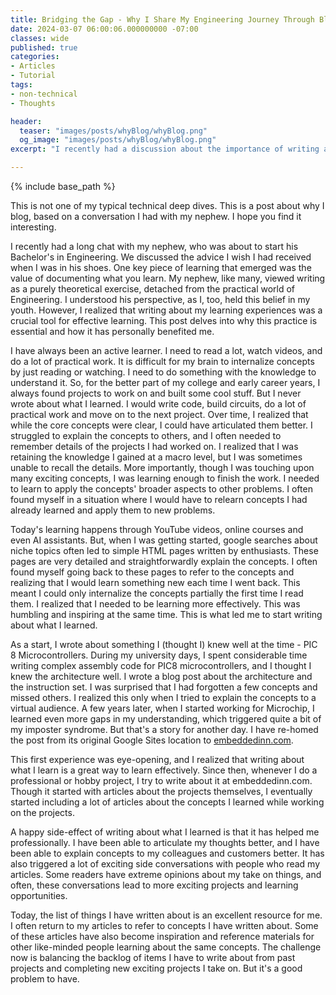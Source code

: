 ```yaml
---
title: Bridging the Gap - Why I Share My Engineering Journey Through Blogging
date: 2024-03-07 06:00:06.000000000 -07:00
classes: wide
published: true
categories:
- Articles
- Tutorial
tags:
- non-technical
- Thoughts

header:
  teaser: "images/posts/whyBlog/whyBlog.png"
  og_image: "images/posts/whyBlog/whyBlog.png"
excerpt: "I recently had a discussion about the importance of writing about what you learn. This post delves into why this practice is essential and how it has personally benefited me and why I think you should do it too."

---
```


<style>
div {
  text-align: justify;
  text-justify: inter-word;
}
</style>

{% include base_path %}


This is not one of my typical technical deep dives. This is a post about why I blog, based on a conversation I had with my nephew. I hope you find it interesting.

I recently had a long chat with my nephew, who was about to start his Bachelor's in Engineering. We discussed the advice I wish I had received when I was in his shoes. One key piece of learning that emerged was the value of documenting what you learn. My nephew, like many, viewed writing as a purely theoretical exercise, detached from the practical world of Engineering. I understood his perspective, as I, too, held this belief in my youth. However, I realized that writing about my learning experiences was a crucial tool for effective learning. This post delves into why this practice is essential and how it has personally benefited me.

I have always been an active learner. I need to read a lot, watch videos, and do a lot of practical work. It is difficult for my brain to internalize concepts by just reading or watching. I need to do something with the knowledge to understand it. So, for the better part of my college and early career years, I always found projects to work on and built some cool stuff. But I never wrote about what I learned. I would write code, build circuits, do a lot of practical work and move on to the next project. Over time, I realized that while the core concepts were clear, I could have articulated them better. I struggled to explain the concepts to others, and I often needed to remember details of the projects I had worked on. I realized that I was retaining the knowledge I gained at a macro level, but I was sometimes unable to recall the details. More importantly, though I was touching upon many exciting concepts, I was learning enough to finish the work. I needed to learn to apply the concepts' broader aspects to other problems. I often found myself in a situation where I would have to relearn concepts I had already learned and apply them to new problems.

Today's learning happens through YouTube videos, online courses and even AI assistants. But, when I was getting started, google searches about niche topics often led to simple HTML pages written by enthusiasts. These pages are very detailed and straightforwardly explain the concepts. I often found myself going back to these pages to refer to the concepts and realizing that I would learn something new each time I went back. This meant I could only internalize the concepts partially the first time I read them. I realized that I needed to be learning more effectively. This was humbling and inspiring at the same time. This is what led me to start writing about what I learned.

As a start, I wrote about something I (thought I) knew well at the time - PIC 8 Microcontrollers. During my university days, I spent considerable time writing complex assembly code for PIC8 microcontrollers, and I thought I knew the architecture well. I wrote a blog post about the architecture and the instruction set. I was surprised that I had forgotten a few concepts and missed others. I realized this only when I tried to explain the concepts to a virtual audience. A few years later, when I started working for Microchip, I learned even more gaps in my understanding, which triggered quite a bit of my imposter syndrome. But that's a story for another day. I have re-homed the post from its original Google Sites location to [embeddedinn.com](/articles/tutorial/pic-microcontrollers/).

This first experience was eye-opening, and I realized that writing about what I learn is a great way to learn effectively. Since then, whenever I do a professional or hobby project, I try to write about it at embeddedinn.com. Though it started with articles about the projects themselves, I eventually started including a lot of articles about the concepts I learned while working on the projects. 

A happy side-effect of writing about what I learned is that it has helped me professionally. I have been able to articulate my thoughts better, and I have been able to explain concepts to my colleagues and customers better. It has also triggered a lot of exciting side conversations with people who read my articles. Some readers have extreme opinions about my take on things, and often, these conversations lead to more exciting projects and learning opportunities.

Today, the list of things I have written about is an excellent resource for me. I often return to my articles to refer to concepts I have written about. Some of these articles have also become inspiration and reference materials for other like-minded people learning about the same concepts. The challenge now is balancing the backlog of items I have to write about from past projects and completing new exciting projects I take on. But it's a good problem to have.
